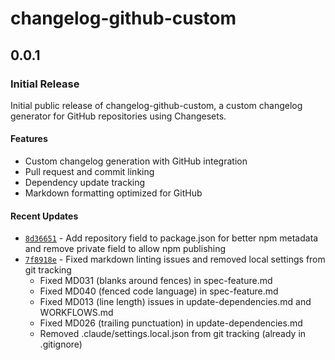 # changelog-github-custom

## 0.0.1

### Initial Release

Initial public release of changelog-github-custom, a custom changelog generator for GitHub repositories using Changesets.

#### Features

- Custom changelog generation with GitHub integration
- Pull request and commit linking
- Dependency update tracking
- Markdown formatting optimized for GitHub

#### Recent Updates

- [`8d36651`](https://github.com/sapientpants/changelog-github-custom/commit/8d366518b7dcf9cf05ccaf1e14050d94d21caa24) - Add repository field to package.json for better npm metadata and remove private field to allow npm publishing
- [`7f8918e`](https://github.com/sapientpants/changelog-github-custom/commit/7f8918e1b1523d2eec1744a2da9b964a59591925) - Fixed markdown linting issues and removed local settings from git tracking
  - Fixed MD031 (blanks around fences) in spec-feature.md
  - Fixed MD040 (fenced code language) in spec-feature.md
  - Fixed MD013 (line length) issues in update-dependencies.md and WORKFLOWS.md
  - Fixed MD026 (trailing punctuation) in update-dependencies.md
  - Removed .claude/settings.local.json from git tracking (already in .gitignore)